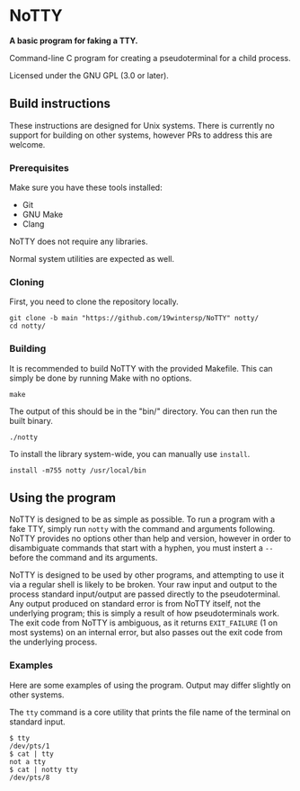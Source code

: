 # NoTTY

**A basic program for faking a TTY.**

Command-line C program for creating a pseudoterminal for a child process.

Licensed under the GNU GPL (3.0 or later).

## Build instructions

These instructions are designed for Unix systems. There is currently no support
for building on other systems, however PRs to address this are welcome.

### Prerequisites

Make sure you have these tools installed:

- Git
- GNU Make
- Clang

NoTTY does not require any libraries.

Normal system utilities are expected as well.

### Cloning

First, you need to clone the repository locally.

```
git clone -b main "https://github.com/19wintersp/NoTTY" notty/
cd notty/
```

### Building

It is recommended to build NoTTY with the provided Makefile. This can simply be
done by running Make with no options.

```
make
```

The output of this should be in the "bin/" directory. You can then run the built
binary.

```
./notty
```

To install the library system-wide, you can manually use `install`.

```
install -m755 notty /usr/local/bin
```

## Using the program

NoTTY is designed to be as simple as possible. To run a program with a fake TTY,
simply run `notty` with the command and arguments following. NoTTY provides no
options other than help and version, however in order to disambiguate commands
that start with a hyphen, you must instert a `--` before the command and its
arguments.

NoTTY is designed to be used by other programs, and attempting to use it via a
regular shell is likely to be broken. Your raw input and output to the process
standard input/output are passed directly to the pseudoterminal. Any output
produced on standard error is from NoTTY itself, not the underlying program;
this is simply a result of how pseudoterminals work. The exit code from NoTTY is
ambiguous, as it returns `EXIT_FAILURE` (1 on most systems) on an internal
error, but also passes out the exit code from the underlying process.

### Examples

Here are some examples of using the program. Output may differ slightly on other
systems.

The `tty` command is a core utility that prints the file name of the terminal on
standard input.

```
$ tty
/dev/pts/1
$ cat | tty
not a tty
$ cat | notty tty
/dev/pts/8
```
